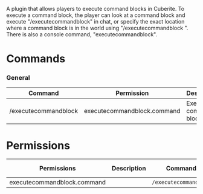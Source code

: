 A plugin that allows players to execute command blocks in Cuberite. To execute a command block, the player can look at a command block and execute "/executecommandblock" in chat, or specify the exact location where a command block is in the world using "/executecommandblock <x> <y> <z>". There is also a console command, "executecommandblock".

# Commands

### General
| Command | Permission | Description |
| ------- | ---------- | ----------- |
|/executecommandblock | executecommandblock.command | Executes a command block.|



# Permissions
| Permissions | Description | Commands | Recommended groups |
| ----------- | ----------- | -------- | ------------------ |
| executecommandblock.command |  | `/executecommandblock` |  |
